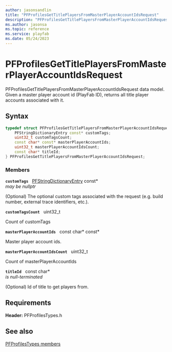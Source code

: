 ```yaml
---
author: jasonsandlin
title: "PFProfilesGetTitlePlayersFromMasterPlayerAccountIdsRequest"
description: "PFProfilesGetTitlePlayersFromMasterPlayerAccountIdsRequest data model. Given a master player account id (PlayFab ID), returns all title player accounts associated with it."
ms.author: jasonsa
ms.topic: reference
ms.service: playfab
ms.date: 05/24/2023
---
```


# PFProfilesGetTitlePlayersFromMasterPlayerAccountIdsRequest  

PFProfilesGetTitlePlayersFromMasterPlayerAccountIdsRequest data model. Given a master player account id (PlayFab ID), returns all title player accounts associated with it.  

## Syntax  
  
```cpp
typedef struct PFProfilesGetTitlePlayersFromMasterPlayerAccountIdsRequest {  
    PFStringDictionaryEntry const* customTags;  
    uint32_t customTagsCount;  
    const char* const* masterPlayerAccountIds;  
    uint32_t masterPlayerAccountIdsCount;  
    const char* titleId;  
} PFProfilesGetTitlePlayersFromMasterPlayerAccountIdsRequest;  
```
  
### Members  
  
**`customTags`** &nbsp; [PFStringDictionaryEntry](../../pftypes/structs/pfstringdictionaryentry.md) const*  
*may be nullptr*  
  
(Optional) The optional custom tags associated with the request (e.g. build number, external trace identifiers, etc.).
  
**`customTagsCount`** &nbsp; uint32_t  
  
Count of customTags
  
**`masterPlayerAccountIds`** &nbsp; const char* const*  
  
Master player account ids.
  
**`masterPlayerAccountIdsCount`** &nbsp; uint32_t  
  
Count of masterPlayerAccountIds
  
**`titleId`** &nbsp; const char*  
*is null-terminated*  
  
(Optional) Id of title to get players from.
  
  
## Requirements  
  
**Header:** PFProfilesTypes.h
  
## See also  
[PFProfilesTypes members](../pfprofilestypes_members.md)  

  
  
